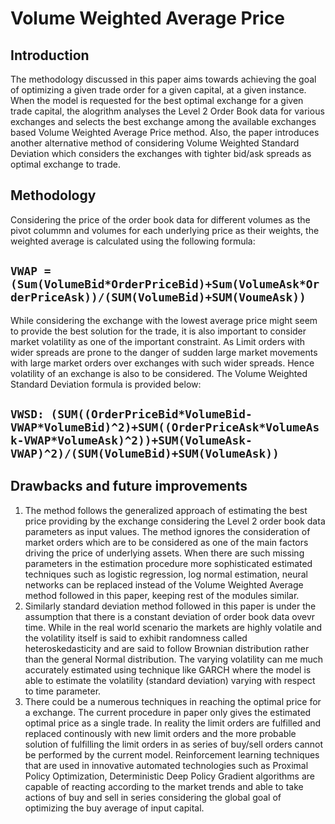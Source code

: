 # Volume Weighted Average Price

## Introduction

The methodology discussed in this paper aims towards achieving the goal of optimizing a given trade order for a given capital, at a given instance. When the model is requested for the best optimal exchange for a given trade capital, the alogrithm analyses the Level 2 Order Book data for various exchanges and selects the best exchange among the available exchanges based Volume Weighted Average Price method. Also, the paper introduces another alternative method of considering Volume Weighted Standard Deviation which considers the exchanges with tighter bid/ask spreads as optimal exchange to trade.

## Methodology

Considering the price of the order book data for different volumes as the pivot colummn and volumes for each underlying price as their weights, the weighted average is calculated using the following formula:

## `VWAP = (Sum(VolumeBid*OrderPriceBid)+Sum(VolumeAsk*OrderPriceAsk))/(SUM(VolumeBid)+SUM(VoumeAsk))`

While considering the exchange with the lowest average price might seem to provide the best solution for the trade, it is also important to consider market volatility as one of the important constraint. As Limit orders with wider spreads are prone to the danger of sudden large market movements with large market orders over exchanges with such wider spreads. Hence volatility of an exchange is also to be considered. The Volume Weighted Standard Deviation formula is provided below:

## `VWSD: (SUM((OrderPriceBid*VolumeBid-VWAP*VolumeBid)^2)+SUM((OrderPriceAsk*VolumeAsk-VWAP*VolumeAsk)^2))+SUM(VolumeAsk-VWAP)^2)/(SUM(VolumeBid)+SUM(VolumeAsk))`

## Drawbacks and future improvements

1. The method follows the generalized approach of estimating the best price providing by the exchange considering the Level 2 order book data parameters as input values. The method ignores the consideration of market orders which are to be considered as one of the main factors driving the price of underlying assets. When there are such missing parameters in the estimation procedure more sophisticated estimated techniques such as logistic regression, log normal estimation, neural networks can be replaced instead of the Volume Weighted Average method followed in this paper, keeping rest of the modules similar.
2. Similarly standard deviation method followed in this paper is under the assumption that there is a constant deviation of order book data ovevr time. While in the real world scenario the markets are highly volatile and the volatility itself is said to exhibit randomness called heteroskedasticity and are said to follow Brownian distribution rather than the general Normal distribution. The varying volatility can me much accurately estimated using technique like GARCH where the model is able to estimate the volatility (standard deviation) varying with respect to time parameter.
3. There could be a numerous techniques in reaching the optimal price for a exchange. The current procedure in paper only gives the estimated optimal price as a single trade. In reality the limit orders are fulfilled and replaced continously with new limit orders and the more probable solution of fulfilling the limit orders in as series of buy/sell orders cannot be performed by the current model. Reinforcement learning techniques that are used in innovative automated technologies such as Proximal Policy Optimization, Deterministic Deep Policy Gradient algorithms are capable of reacting according to the market trends and able to take actions of buy and sell in series considering the global goal of optimizing the buy average of input capital.
